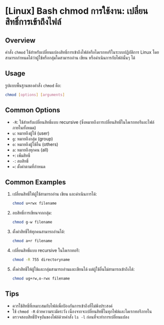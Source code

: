 # [Linux] Bash chmod การใช้งาน: เปลี่ยนสิทธิ์การเข้าถึงไฟล์

## Overview
คำสั่ง `chmod` ใช้สำหรับเปลี่ยนแปลงสิทธิ์การเข้าถึงไฟล์หรือไดเรกทอรีในระบบปฏิบัติการ Linux โดยสามารถกำหนดได้ว่าผู้ใช้หรือกลุ่มใดสามารถอ่าน เขียน หรือดำเนินการกับไฟล์นั้นๆ ได้

## Usage
รูปแบบพื้นฐานของคำสั่ง `chmod` คือ:

```bash
chmod [options] [arguments]
```

## Common Options
- `-R`: ใช้สำหรับเปลี่ยนสิทธิ์แบบ recursive (ซึ่งหมายถึงการเปลี่ยนสิทธิ์ในไดเรกทอรีและไฟล์ภายในทั้งหมด)
- `u`: หมายถึงผู้ใช้ (user)
- `g`: หมายถึงกลุ่ม (group)
- `o`: หมายถึงผู้ใช้อื่น (others)
- `a`: หมายถึงทุกคน (all)
- `+`: เพิ่มสิทธิ์
- `-`: ลบสิทธิ์
- `=`: ตั้งค่าตามที่กำหนด

## Common Examples
1. เปลี่ยนสิทธิ์ให้ผู้ใช้สามารถอ่าน เขียน และดำเนินการได้:
   ```bash
   chmod u+rwx filename
   ```

2. ลบสิทธิ์การเขียนจากกลุ่ม:
   ```bash
   chmod g-w filename
   ```

3. ตั้งค่าสิทธิ์ให้ทุกคนสามารถอ่านได้:
   ```bash
   chmod a+r filename
   ```

4. เปลี่ยนสิทธิ์แบบ recursive ในไดเรกทอรี:
   ```bash
   chmod -R 755 directoryname
   ```

5. ตั้งค่าสิทธิ์ให้ผู้ใช้และกลุ่มสามารถอ่านและเขียนได้ แต่ผู้ใช้อื่นไม่สามารถเข้าถึงได้:
   ```bash
   chmod ug+rw,o-rwx filename
   ```

## Tips
- ควรใช้สิทธิ์ที่เหมาะสมกับไฟล์เพื่อป้องกันการเข้าถึงที่ไม่พึงประสงค์
- ใช้ `chmod -R` ด้วยความระมัดระวัง เนื่องจากจะเปลี่ยนสิทธิ์ในทุกไฟล์และไดเรกทอรีภายใน
- ตรวจสอบสิทธิ์ปัจจุบันของไฟล์ด้วยคำสั่ง `ls -l` ก่อนที่จะทำการเปลี่ยนแปลง